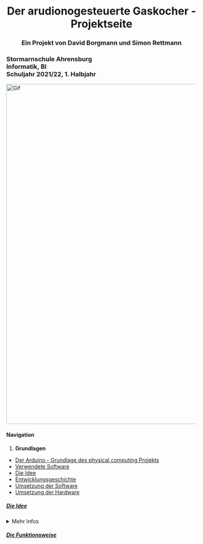 <html>
<head>
<h1 align="center">Der arudionogesteuerte Gaskocher - Projektseite</h1> 
</head>
<h3 align="center"> Ein Projekt von David Borgmann und Simon Rettmann</h3>
<h3 align="left">Stormarnschule Ahrensburg <br/> Informatik, Bl <br/> Schuljahr 2021/22, 1. Halbjahr <br/> </h3> </div>
	
<img alt="Gif" align="center" heigth="300" width="900" src="https://user-images.githubusercontent.com/88385654/143050441-c3d92a30-9005-4314-a8f5-06cba427b260.gif">
<h4>Navigation</h4>
<ol>
	<li><b>Grundlagen</b></li>
</ol>
		
<ul>
	<li> <a href="#Arduino">Der Arduino - Grundlage des physical computing Projekts</a></li>
	<li> <a href="#Software">Verwendete Software</a></li>
	<li> <a href="#Idee"> Die Idee</a> </li> 
	<li> <a href="#Entwicklungsgeschichte"> Entwicklungsgeschichte</a> </li> 
	<li> <a href="#Software"> Umsetzung der Software</a> </li> 
	<li> <a href="#Hardware"> Umsetzung der Hardware</a> </li>
</ul> </p>

<h5> <a id="#Idee"> <ins>Die Idee</ins> </a> </h5>
<details>
	<summary>Mehr Infos</summary>

Die Entwickler des Projektes, David und Simon, sind begeisterte Outdoor-Fans. In den Sommerferien eine Woche "Wildcampen" in Schweden und eine Studienfahrt, in der eine Woche auf der Mecklenburger-Seenplatte Kanu gefahren wurde. Neben der Natur begeistert allerdings auch das Kochen die Beiden. So kam es bei der Nahrungszubereitung bei diesen beiden Urlauben zu Problemen: Mal ist der Gaskocher zu heiß-der Reis angebrannt, mal das Wasser zu kalt - die Nudeln werden einfach nicht gar. Als in der Einführung zum Informatikunterricht die Möglichkeit eines "Physical-Computing"-Projekts genannt wurde und zuerst einige Ideen diskutiert wurden, entschieden sich die beiden schnell für einen aurdionogesteuerten Gaskocher. Die Idee für das Projekt war geboren. Ziel war es einen Gaskocher so steuern zu können, dass eine vorher eingestellte Temperatur erreicht und selbstständig gehalten werden kann.
</details>

<h5> <a id="#Die Funktionsweise"> <ins>Die Funktionsweise</ins> </a> </h5>

